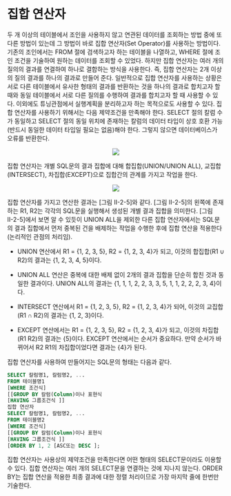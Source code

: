 # 집합 연산자

두 개 이상의 테이블에서 조인을 사용하지 않고 연관된 데이터를 조회하는 방법 중에 또 다른 방법이 있는데 그 방법이 바로 집합 연산자(Set Operator)를 사용하는 방법이다. 기존의 조인에서는 FROM 절에 검색하고자 하는 테이블을 나열하고, WHERE 절에 조인 조건을 기술하여 원하는 데이터를 조회할 수 있었다. 하지만 집합 연산자는 여러 개의 질의의 결과를 연결하여 하나로 결합하는 방식을 사용한다. 즉, 집합 연산자는 2개 이상의 질의 결과를 하나의 결과로 만들어 준다. 일반적으로 집합 연산자를 사용하는 상황은 서로 다른 테이블에서 유사한 형태의 결과를 반환하는 것을 하나의 결과로 합치고자 할 때와 동일 테이블에서 서로 다른 질의를 수행하여 결과를 합치고자 할 때 사용할 수 있다. 이외에도 튜닝관점에서 실행계획을 분리하고자 하는 목적으로도 사용할 수 있다. 집합 연산자를 사용하기 위해서는 다음 제약조건을 만족해야 한다. SELECT 절의 칼럼 수가 동일하고 SELECT 절의 동일 위치에 존재하는 칼럼의 데이터 타입이 상호 호환 가능(반드시 동일한 데이터 타입일 필요는 없음)해야 한다. 그렇지 않으면 데이터베이스가 오류를 반환한다.

<p align="center"><img src="https://i.postimg.cc/QCn0PdLG/SQL-204.jpg"></p>

집합 연산자는 개별 SQL문의 결과 집합에 대해 합집합(UNION/UNION ALL), 교집합(INTERSECT), 차집합(EXCEPT)으로 집합간의 관계를 가지고 작업을 한다.

<p align="center"><img src="https://i.postimg.cc/76H9Z2wr/SQL-205.jpg"></p>

집합 연산자를 가지고 연산한 결과는 [그림 Ⅱ-2-5]와 같다. [그림 Ⅱ-2-5]의 왼쪽에 존재하는 R1, R2는 각각의 SQL문을 실행해서 생성된 개별 결과 집합을 의미한다. [그림 Ⅱ-2-5]에서 보면 알 수 있듯이 UNION ALL을 제외한 다른 집합 연산자에서는 SQL문의 결과 집합에서 먼저 중복된 건을 배제하는 작업을 수행한 후에 집합 연산을 적용한다(논리적인 관점의 처리임).

- UNION 연산에서 R1 = {1, 2, 3, 5}, R2 = {1, 2, 3, 4}가 되고, 이것의 합집합(R1 ∪ R2)의 결과는 {1, 2, 3, 4, 5}이다.
  
- UNION ALL 연산은 중복에 대한 배제 없이 2개의 결과 집합을 단순히 합친 것과 동일한 결과이다. UNION ALL의 결과는 {1, 1, 1, 2, 2, 3, 3, 5, 1, 1, 2, 2, 2, 3, 4}이다.
  
- INTERSECT 연산에서 R1 = {1, 2, 3, 5}, R2 = {1, 2, 3, 4}가 되어, 이것의 교집합(R1 ∩ R2)의 결과는 {1, 2, 3}이다.
  
- EXCEPT 연산에서는 R1 = {1, 2, 3, 5}, R2 = {1, 2, 3, 4}가 되고, 이것의 차집합(R1 R2)의 결과는 {5}이다. EXCEPT 연산에서는 순서가 중요하다. 만약 순서가 바뀌어서 R2 R1의 차집합이었다면 결과는 {4}가 된다.
  

집합 연산자를 사용하여 만들어지는 SQL문의 형태는 다음과 같다.

```sql
SELECT 칼럼명1, 칼럼명2, ... 
FROM 테이블명1 
[WHERE 조건식] 
[[GROUP BY 칼럼(Column)이나 표현식 
[HAVING 그룹조건식 ]] 
집합 연산자 
SELECT 칼럼명1, 칼럼명2, ... 
FROM 테이블명2 
[WHERE 조건식] 
[[GROUP BY 칼럼(Column)이나 표현식 
[HAVING 그룹조건식 ]] 
[ORDER BY 1, 2 [ASC또는 DESC ];
```

집합 연산자는 사용상의 제약조건을 만족한다면 어떤 형태의 SELECT문이라도 이용할 수 있다. 집합 연산자는 여러 개의 SELECT문을 연결하는 것에 지나지 않는다. ORDER BY는 집합 연산을 적용한 최종 결과에 대한 정렬 처리이므로 가장 마지막 줄에 한번만 기술한다.
